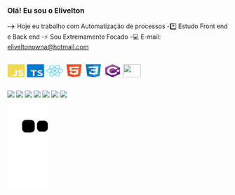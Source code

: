 ### Olá! Eu sou o Elivelton

-✈️ Hoje eu trabalho com Automatização de processos
-*️⃣ Estudo Front end e Back end
-⚡ Sou Extremamente Focado
-💻 E-mail: eliveltonowna@hotmail.com

</div>
<div style="display: inline_block"><br>
  <img align="center" alt="Rafa-Js" height="30" width="40" src="https://raw.githubusercontent.com/devicons/devicon/master/icons/javascript/javascript-plain.svg">
  <img align="center" alt="Rafa-Ts" height="30" width="40" src="https://raw.githubusercontent.com/devicons/devicon/master/icons/typescript/typescript-plain.svg">
  <img align="center" alt="Rafa-React" height="30" width="40" src="https://raw.githubusercontent.com/devicons/devicon/master/icons/react/react-original.svg">
  <img align="center" alt="Rafa-HTML" height="30" width="40" src="https://raw.githubusercontent.com/devicons/devicon/master/icons/html5/html5-original.svg">
  <img align="center" alt="Rafa-CSS" height="30" width="40" src="https://raw.githubusercontent.com/devicons/devicon/master/icons/css3/css3-original.svg">
  <img align="center" alt="Rafa-Csharp" height="30" width="40" src="https://raw.githubusercontent.com/devicons/devicon/master/icons/csharp/csharp-original.svg">
  <img align="center" height="30" width="40" src="https://cdn.jsdelivr.net/gh/devicons/devicon/icons/vscode/vscode-original.svg" />
  
  </div>

 ##

<div> 
  <a href="https://www.instagram.com/eliveltonsj" target="_blank"><img src="https://img.shields.io/badge/-Instagram-%23E4405F?style=for-the-badge&logo=instagram&logoColor=white" target="_blank"></a>
  <a href="https://www.linkedin.com/in/elivelton-silva-de-jesus-5a5487116" target="_blank"><img src="https://img.shields.io/badge/-LinkedIn-%230077B5?style=for-the-badge&logo=linkedin&logoColor=white" target="_blank"></a> 
  <a target="_blank"><img src= https://img.shields.io/badge/WhatsApp-25D366?style=for-the-badge&logo=whatsapp&logoColor=white>
  <a target="_blank"><img src= https://img.shields.io/badge/Windows-0078D6?style=for-the-badge&logo=windows&logoColor=white>
  <a target="_blank"><img src= https://img.shields.io/badge/Ubuntu-E95420?style=for-the-badge&logo=ubuntu&logoColor=white>
  <a target="_blank"><img src= https://img.shields.io/badge/Microsoft_Outlook-0078D4?style=for-the-badge&logo=microsoft-outlook&logoColor=white>
  <a target="_blank"><img src= https://img.shields.io/badge/Microsoft_Azure-0089D6?style=for-the-badge&logo=microsoft-azure&logoColor=white>
  
 ![Snake animation](https://github.com/EliveltoNSJ/EliveltoNSJ/blob/output/github-contribution-grid-snake.svg)
  
<div/>
